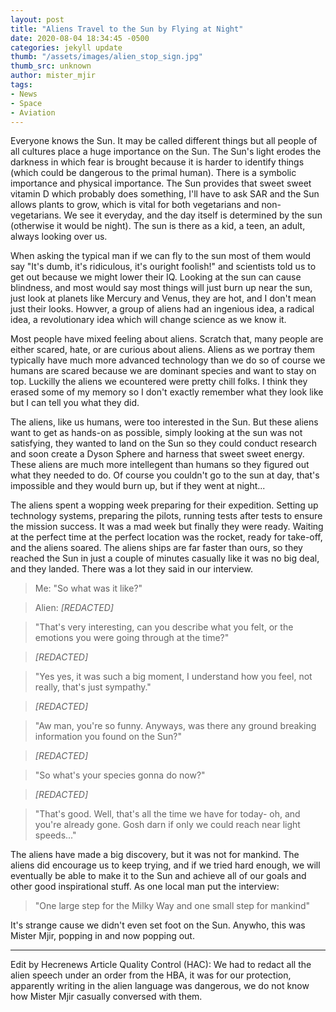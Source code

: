 ```yaml
---
layout: post
title: "Aliens Travel to the Sun by Flying at Night"
date: 2020-08-04 18:34:45 -0500
categories: jekyll update
thumb: "/assets/images/alien_stop_sign.jpg"
thumb_src: unknown
author: mister_mjir
tags:
- News
- Space
- Aviation
---
```


Everyone knows the Sun. It may be called different things but all people of all cultures place a huge importance on the Sun. The Sun's light erodes the darkness
in which fear is brought because it is harder to identify things (which could be dangerous to the primal human). There is a symbolic importance and physical
importance. The Sun provides that sweet sweet vitamin D which probably does something, I'll have to ask SAR and the Sun allows plants to grow, which is vital for both
vegetarians and non-vegetarians. We see it everyday, and the day itself is determined by the sun (otherwise it would be night). The sun is there as a kid, a teen,
an adult, always looking over us.

When asking the typical man if we can fly to the sun most of them would say "It's dumb, it's ridiculous, it's ouright foolish!" and scientists told us to get out
because we might lower their IQ. Looking at the sun can cause blindness, and most would say most things will just burn up near the sun, just look at planets like
Mercury and Venus, they are hot, and I don't mean just their looks. Howver, a group of aliens had an ingenious idea, a radical idea, a revolutionary idea which will
change science as we know it.

Most people have mixed feeling about aliens. Scratch that, many people are either scared, hate, or are curious about aliens. Aliens as we portray them typically have
much more advanced technology than we do so of course we humans are scared because we are dominant species and want to stay on top. Luckilly the aliens we ecountered
were pretty chill folks. I think they erased some of my memory so I don't exactly remember what they look like but I can tell you what they did.

The aliens, like us humans, were too interested in the Sun. But these aliens want to get as hands-on as possible, simply looking at the sun was not satisfying, they
wanted to land on the Sun so they could conduct research and soon create a Dyson Sphere and harness that sweet sweet energy. These aliens are much more intellegent
than humans so they figured out what they needed to do. Of course you couldn't go to the sun at day, that's impossible and they would burn up, but if they went at
night...

The aliens spent a wopping week preparing for their expedition. Setting up technology systems, preparing the pilots, running tests after tests to ensure the mission
success. It was a mad week but finally they were ready. Waiting at the perfect time at the perfect location was the rocket, ready for take-off, and the aliens soared.
The aliens ships are far faster than ours, so they reached the Sun in just a couple of minutes casually like it was no big deal, and they landed. There was a lot
they said in our interview.

> Me: "So what was it like?"

> Alien: *[REDACTED]*

> "That's very interesting, can you describe what you felt, or the emotions you were going through at the time?"

> *[REDACTED]*

> "Yes yes, it was such a big moment, I understand how you feel, not really, that's just sympathy."

> *[REDACTED]*

> "Aw man, you're so funny. Anyways, was there any ground breaking information you found on the Sun?"

> *[REDACTED]*

> "So what's your species gonna do now?"

> *[REDACTED]*

> "That's good. Well, that's all the time we have for today- oh, and you're already gone. Gosh darn if only we could reach near light speeds..."

The aliens have made a big discovery, but it was not for mankind. The aliens did encourage us to keep trying, and if we tried hard enough, we will eventually
be able to make it to the Sun and achieve all of our goals and other good inspirational stuff. As one local man put the interview:

> "One large step for the Milky Way and one small step for mankind"

It's strange cause we didn't even set foot on the Sun. Anywho, this was Mister Mjir, popping in and now popping out.

---

Edit by Hecrenews Article Quality Control (HAC): We had to redact all the alien speech under an order from the HBA, it was for our protection, apparently writing in the alien language was dangerous, we do not know how Mister Mjir casually conversed with them.
